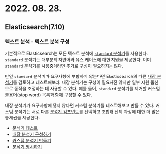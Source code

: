 # 2022. 08. 28.

## Elasticsearch(7.10)

### 텍스트 분석 - 텍스트 분석 구성

기본적으로 Elasticsearch는 모든 텍스트 분석에 [`standard` 분석기][standard-analyzer]를 사용한다. `standard` 분석기는 대부분의 자연어와 유스 케이스에 대한 지원을 제공한다. 이미 `standard` 분석기를 사용중이라면 추가로 구성이 필요하지는 않다.

만일 `standard` 분석기가 요구사항에 부합하지 않는다면 Elasticsearch의 다른 [내장 분석기][built-in-analyzers]를 검토하고 테스트해보라. 내장 분석기는 구성이 필요하진 않지만 일부 지원 옵션으로 동작을 조정하는 데 사용할 수 있다. 예를 들어, `standard` 분석기를 제거할 커스텀 불용어(stop word) 목록과 함께 구성할 수 있다.

내장 분석기가 요구사항에 맞지 않다면 커스텀 분석기를 테스트해보고 만들 수 있다. 커스텀 분석기는 서로 다른 [분석기 컴포넌트][analyzer-anatomy]를 선택하고 조합해 전체 과정에 대한 더 많은 통제권을 제공한다.

- [분석기 테스트](https://www.elastic.co/guide/en/elasticsearch/reference/7.10/test-analyzer.html)
- [내장 분석기 구성하기](https://www.elastic.co/guide/en/elasticsearch/reference/7.10/configuring-analyzers.html)
- [커스텀 분석기 만들기](https://www.elastic.co/guide/en/elasticsearch/reference/7.10/analysis-custom-analyzer.html)
- [분석기 명시하기](https://www.elastic.co/guide/en/elasticsearch/reference/7.10/specify-analyzer.html)



[standard-analyzer]: https://www.elastic.co/guide/en/elasticsearch/reference/7.10/analysis-standard-analyzer.html
[built-in-analyzers]: https://www.elastic.co/guide/en/elasticsearch/reference/7.10/analysis-analyzers.html
[analyzer-anatomy]: https://www.elastic.co/guide/en/elasticsearch/reference/7.10/analyzer-anatomy.html